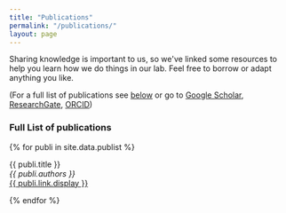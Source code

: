 ```yaml
---
title: "Publications"
permalink: "/publications/"
layout: page
---
```


Sharing knowledge is important to us, so we've linked some resources to help you learn how we do things in our lab. Feel free to borrow or adapt anything you like. 

(For a full list of publications see [below](#full-list-of-publications) or go to [Google Scholar](https://scholar.google.com/citations?user=JqwKipIAAAAJ&hl=en), 
[ResearchGate](https://www.researchgate.net/profile/Liu-Lei-16), [ORCID](https://orcid.org/0000-0002-1040-6026))

### Full List of publications

{% for publi in site.data.publist %}

  {{ publi.title }} <br />
  <em>{{ publi.authors }} </em><br /><a href="{{ publi.link.url }}">{{ publi.link.display }}</a>

{% endfor %}
